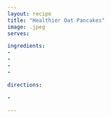 ```yaml
---
layout: recipe
title: "Healthier Oat Pancakes"
image: .jpeg
serves: 

ingredients:
- 
- 
- 
- 

directions:

- 

---
```



